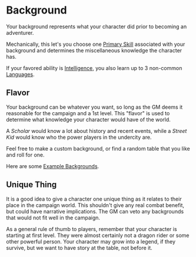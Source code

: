 # Background

Your background represents what your character did prior to becoming an adventurer.

Mechanically, this let's you choose one [Primary Skill](Primary%20Skill.md) associated with your background and determines the miscellaneous knowledge the character has.

If your favored ability is [Intelligence](../The%20Ability%20Scores/Intelligence.md), you also learn up to 3 non-common [Languages](../Ancenstries/The%20People%20of%20Mithrinia/Languages/Languages.md).

## Flavor

Your background can be whatever you want, so long as the GM deems it reasonable for the campaign and a 1st level. This "flavor" is used to determine what knowledge your character would have of the world.

A *Scholar* would know a lot about history and recent events, while a *Street Kid* would know who the power players in the undercity are.

Feel free to make a custom background, or find a random table that you like and roll for one.

Here are some [Example Backgrounds](Example%20Backgrounds.md).

## Unique Thing

It is a good idea to give a character one unique thing as it relates to their place in the campaign world. This shouldn't give any real combat benefit, but could have narrative implications. The GM can veto any backgrounds that would not fit well in the campaign.

As a general rule of thumb to players, remember that your character is starting at first level. They were almost certainly not a dragon rider or some other powerful person. Your character may grow into a legend, if they survive, but we want to have story at the table, not before it.
